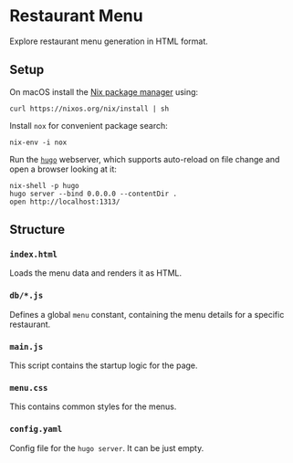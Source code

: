 # Restaurant Menu

Explore restaurant menu generation in HTML format.

## Setup

On macOS install the [Nix package manager](https://nixos.org/nix/) using:

```
curl https://nixos.org/nix/install | sh
```

Install `nox` for convenient package search:
 
```
nix-env -i nox
```

Run the [`hugo`](https://gohugo.io/commands/hugo_server/) webserver,
which supports auto-reload on file change and open a browser looking at it:

```
nix-shell -p hugo
hugo server --bind 0.0.0.0 --contentDir .
open http://localhost:1313/
```

## Structure

### `index.html`

Loads the menu data and renders it as HTML.

### `db/*.js`

Defines a global `menu` constant, containing the menu details for a
specific restaurant.

### `main.js`

This script contains the startup logic for the page.

### `menu.css`

This contains common styles for the menus.

### `config.yaml`

Config file for the `hugo server`. It can be just empty.
